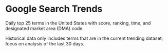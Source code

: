 
# Google Search Trends

Daily top 25 terms in the United States with score, ranking, time, and designated market area (DMA) code.

Historical data only includes terms that are in the current trending dataset; focus on analysis of the
last 30 days. 